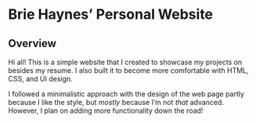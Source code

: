 # **Brie Haynes&#8217; Personal Website**

## **Overview**
Hi all! This is a simple website that I created to showcase my projects on besides my resume. I also built it to become more comfortable with HTML, CSS, and UI design. 

I followed a minimalistic approach with the design of the web page partly because I like the style, but *mostly* because I&#8217;m not *that* advanced. However, I plan on adding more functionality down the road!